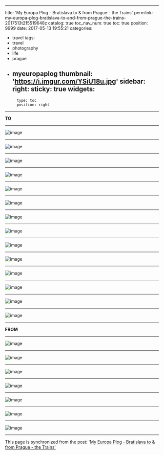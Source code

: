
---
title: 'My Europa Plog - Bratislava to & from Prague - the Trains'
permlink: my-europa-plog-bratislava-to-and-from-prague-the-trains-2017513t215519648z
catalog: true
toc_nav_num: true
toc: true
position: 9999
date: 2017-05-13 19:55:21
categories:
- travel
tags:
- travel
- photography
- life
- prague
- myeuropaplog
thumbnail: 'https://i.imgur.com/YSiU18u.jpg'
sidebar:
    right:
        sticky: true
widgets:
    -
        type: toc
        position: right
---


**TO**<hr> ![image](https://i.imgur.com/YSiU18u.jpg)<hr> ![image](https://i.imgur.com/e6utm9F.jpg)<hr> ![image](https://i.imgur.com/1iXIdyf.jpg)<hr> ![image](https://i.imgur.com/6wd6HoG.jpg)<hr> ![image](https://i.imgur.com/V0djaYZ.jpg)<hr> ![image](https://i.imgur.com/A0FAtj7.jpg)<hr> ![image](https://i.imgur.com/NC6pbv7.jpg)<hr> ![image](https://i.imgur.com/ybY4hOP.jpg)<hr> ![image](https://i.imgur.com/BcyUKpg.jpg)<hr> ![image](https://i.imgur.com/Gty9V16.jpg)<hr> ![image](https://i.imgur.com/VL3tV94.jpg)<hr> ![image](https://i.imgur.com/5hhXWBT.jpg)<hr> ![image](https://i.imgur.com/t88FkdB.jpg)<hr> ![image](https://i.imgur.com/gQAesRz.jpg)<hr>**FROM**<hr>  ![image](https://i.imgur.com/bZmoTsc.jpg)<hr> ![image](https://i.imgur.com/KWvsMte.jpg)<hr> ![image](https://i.imgur.com/rME8WcT.jpg)<hr> ![image](https://i.imgur.com/xA4jcjD.jpg)<hr> ![image](https://i.imgur.com/wYNahGL.jpg)<hr> ![image](https://i.imgur.com/j21TfnZ.jpg)<hr> ![image](https://i.imgur.com/eOxqFBc.jpg)

- - -

This page is synchronized from the post: ['My Europa Plog - Bratislava to & from Prague - the Trains'](https://steemit.com/@deanliu/my-europa-plog-bratislava-to-and-from-prague-the-trains-2017513t215519648z)
